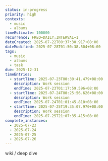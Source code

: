```yaml
---
status: in-progress
priority: high
contexts:
  - music
  - albums
timeEstimate: 100000
recurrence: FREQ=DAILY;INTERVAL=1
dateCreated: 2025-07-22T00:37:30.917+08:00
dateModified: 2025-07-28T01:50:38.504+08:00
tags:
  - music
  - albums
  - task
due: 2025-12-31
timeEntries:
  - startTime: 2025-07-23T00:30:41.479+08:00
    description: Work session
    endTime: 2025-07-23T01:17:59.596+08:00
  - startTime: 2025-07-24T00:25:56.626+08:00
    description: Work session
    endTime: 2025-07-24T01:01:45.810+08:00
  - startTime: 2025-07-25T19:35:07.970+08:00
    description: Work session
    endTime: 2025-07-25T21:07:35.415+08:00
complete_instances:
  - 2025-07-23
  - 2025-07-24
  - 2025-07-25
  - 2025-07-26
---
```


wiki / deep dive

